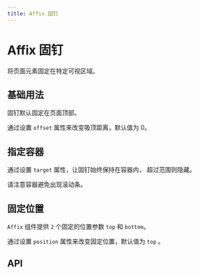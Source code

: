```yaml
---
title: Affix 固钉
---
```


# Affix 固钉

<leadInto name="KAffix" />

将页面元素固定在特定可视区域。

## 基础用法

固钉默认固定在页面顶部。

通过设置 `offset` 属性来改变吸顶距离，默认值为 0。

<demo path="./def.vue" />

## 指定容器

通过设置 `target` 属性，让固钉始终保持在容器内， 超过范围则隐藏。

请注意容器避免出现滚动条。

<demo path="./targetAffix.vue" />

## 固定位置

`Affix` 组件提供 `2` 个固定的位置参数 `top` 和 `bottom`。

通过设置 `position` 属性来改变固定位置，默认值为 `top` 。

<demo path="./positionAffix.vue" />

## API

<API src="./affix.json" lang="zh"></API>